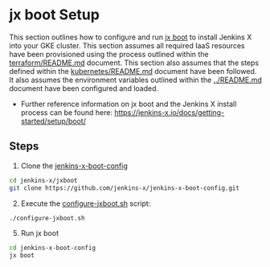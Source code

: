 <!--
 Copyright 2019 Google LLC

 Licensed under the Apache License, Version 2.0 (the "License"); you may not use this file except in
 compliance with the License. You may obtain a copy of the License at

        https://www.apache.org/licenses/LICENSE-2.0

 Unless required by applicable law or agreed to in writing, software distributed under the License
 is distributed on an "AS IS" BASIS, WITHOUT WARRANTIES OR CONDITIONS OF ANY KIND, either express or
 implied. See the License for the specific language governing permissions and limitations under the
 License.
-->

# jx boot Setup

This section outlines how to configure and run [jx boot](https://jenkins-x.io/docs/getting-started/setup/boot/)
to install Jenkins X into your GKE cluster. This section assumes all
required IaaS resources have been provisioned using the process outlined within the
[terraform/README.md](../terraform/README.md) document. This section also
assumes that the steps defined within the [kubernetes/README.md](../kubernetes/README.md)
document have been followed. It also assumes the environment variables outlined within the
[../README.md](../README.md) document have been configured and loaded.

* Further reference information on jx boot and the Jenkins X install
process can be found here: https://jenkins-x.io/docs/getting-started/setup/boot/

## Steps

1. Clone the [jenkins-x-boot-config](https://github.com/jenkins-x/jenkins-x-boot-config)
```bash
cd jenkins-x/jxboot
git clone https://github.com/jenkins-x/jenkins-x-boot-config.git
```

2. Execute the [configure-jxboot.sh](configure-jxboot.sh) script:
```bash
./configure-jxboot.sh
```

5. Run jx boot
```bash
cd jenkins-x-boot-config
jx boot
```
